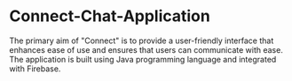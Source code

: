 # Connect-Chat-Application
The primary aim of "Connect" is to provide a user-friendly interface that enhances ease of use and ensures that users can communicate with ease. The application is built using Java programming language and integrated with Firebase.
